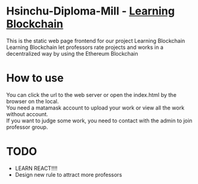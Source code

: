 # Hsinchu-Diploma-Mill - [Learning Blockchain](https://decentralized-rating.yikuo.dev)

This is the static web page frontend for our project Learning Blockchain<br>
Learning Blockchain let professors rate projects and works in a decentralized way by using the Ethereum Blockchain

# How to use
You can click the url to the web server or open the index.html by the browser on the local.<br>
You need a matamask account to upload your work or view all the work without account.<br>
If you want to judge some work, you need to contact with the admin to join professor group.
# TODO

- LEARN REACT!!!!
- Design new rule to attract more professors
